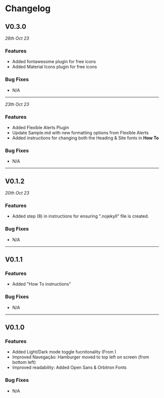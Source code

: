 # Changelog

## V0.3.0
*26th Oct 23*

### Features

- Added fontawesome plugin for free icons
- Added Material Icons plugin for free icons

### Bug Fixes

- N/A

---

*23th Oct 23*

### Features

- Added Flexible Alerts Plugin
- Update Sample.md with new formatting options from Flexible Alerts
- Added instructions for changing both the Heading & Site fonts in **How To**

### Bug Fixes

- N/A

---

## V0.1.2
*20th Oct 23*

### Features

- Added step (8) in instructions for ensuring ".nojekyll" file is created.

### Bug Fixes

- N/A

---

## V0.1.1

### Features

- Added "How To instructions"

### Bug Fixes

- N/A

---

## V0.1.0

### Features

- Added Light/Dark mode toggle fucnitonality (From )
- Improved Navegação: Hamburger moved to top left on screen (from bottom left)
- Improved readability: Added Open Sans & Orbitron Fonts

### Bug Fixes

- N/A
